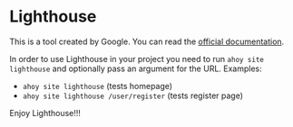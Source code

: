 # Lighthouse

This is a tool created by Google. You can read the [official documentation](https://developers.google.com/web/tools/lighthouse/).

In order to use Lighthouse in your project you need to run `ahoy site lighthouse` and optionally pass an argument for the URL. Examples:

- `ahoy site lighthouse` (tests homepage)
- `ahoy site lighthouse /user/register` (tests register page)

Enjoy Lighthouse!!!
